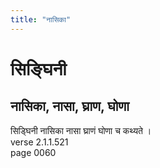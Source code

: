 ```yaml
---
title: "नासिका"
---
```


# सिङ्घिनी
## नासिका, नासा, घ्राण, घोणा
सिड्घिनी नासिका नासा घ्राणं घोणा च कथ्यते ।<br />verse 2.1.1.521<br />page 0060


